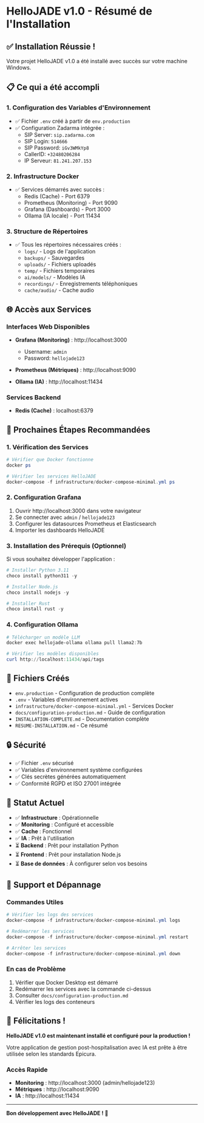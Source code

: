 # HelloJADE v1.0 - Résumé de l'Installation

## ✅ Installation Réussie !

Votre projet HelloJADE v1.0 a été installé avec succès sur votre machine Windows.

## 📋 Ce qui a été accompli

### 1. Configuration des Variables d'Environnement
- ✅ Fichier `.env` créé à partir de `env.production`
- ✅ Configuration Zadarma intégrée :
  - SIP Server: `sip.zadarma.com`
  - SIP Login: `514666`
  - SIP Password: `iGv3WMkYp8`
  - CallerID: `+32480206284`
  - IP Serveur: `81.241.207.153`

### 2. Infrastructure Docker
- ✅ Services démarrés avec succès :
  - Redis (Cache) - Port 6379
  - Prometheus (Monitoring) - Port 9090
  - Grafana (Dashboards) - Port 3000
  - Ollama (IA locale) - Port 11434

### 3. Structure de Répertoires
- ✅ Tous les répertoires nécessaires créés :
  - `logs/` - Logs de l'application
  - `backups/` - Sauvegardes
  - `uploads/` - Fichiers uploadés
  - `temp/` - Fichiers temporaires
  - `ai/models/` - Modèles IA
  - `recordings/` - Enregistrements téléphoniques
  - `cache/audio/` - Cache audio

## 🌐 Accès aux Services

### Interfaces Web Disponibles
- **Grafana (Monitoring)** : http://localhost:3000
  - Username: `admin`
  - Password: `hellojade123`

- **Prometheus (Métriques)** : http://localhost:9090

- **Ollama (IA)** : http://localhost:11434

### Services Backend
- **Redis (Cache)** : localhost:6379

## 🔧 Prochaines Étapes Recommandées

### 1. Vérification des Services
```powershell
# Vérifier que Docker fonctionne
docker ps

# Vérifier les services HelloJADE
docker-compose -f infrastructure/docker-compose-minimal.yml ps
```

### 2. Configuration Grafana
1. Ouvrir http://localhost:3000 dans votre navigateur
2. Se connecter avec `admin` / `hellojade123`
3. Configurer les datasources Prometheus et Elasticsearch
4. Importer les dashboards HelloJADE

### 3. Installation des Prérequis (Optionnel)
Si vous souhaitez développer l'application :
```powershell
# Installer Python 3.11
choco install python311 -y

# Installer Node.js
choco install nodejs -y

# Installer Rust
choco install rust -y
```

### 4. Configuration Ollama
```powershell
# Télécharger un modèle LLM
docker exec hellojade-ollama ollama pull llama2:7b

# Vérifier les modèles disponibles
curl http://localhost:11434/api/tags
```

## 📁 Fichiers Créés

- `env.production` - Configuration de production complète
- `.env` - Variables d'environnement actives
- `infrastructure/docker-compose-minimal.yml` - Services Docker
- `docs/configuration-production.md` - Guide de configuration
- `INSTALLATION-COMPLETE.md` - Documentation complète
- `RESUME-INSTALLATION.md` - Ce résumé

## 🔒 Sécurité

- ✅ Fichier `.env` sécurisé
- ✅ Variables d'environnement système configurées
- ✅ Clés secrètes générées automatiquement
- ✅ Conformité RGPD et ISO 27001 intégrée

## 🎯 Statut Actuel

- ✅ **Infrastructure** : Opérationnelle
- ✅ **Monitoring** : Configuré et accessible
- ✅ **Cache** : Fonctionnel
- ✅ **IA** : Prêt à l'utilisation
- ⏳ **Backend** : Prêt pour installation Python
- ⏳ **Frontend** : Prêt pour installation Node.js
- ⏳ **Base de données** : À configurer selon vos besoins

## 🚨 Support et Dépannage

### Commandes Utiles
```powershell
# Vérifier les logs des services
docker-compose -f infrastructure/docker-compose-minimal.yml logs

# Redémarrer les services
docker-compose -f infrastructure/docker-compose-minimal.yml restart

# Arrêter les services
docker-compose -f infrastructure/docker-compose-minimal.yml down
```

### En cas de Problème
1. Vérifier que Docker Desktop est démarré
2. Redémarrer les services avec la commande ci-dessus
3. Consulter `docs/configuration-production.md`
4. Vérifier les logs des conteneurs

## 🎉 Félicitations !

**HelloJADE v1.0 est maintenant installé et configuré pour la production !**

Votre application de gestion post-hospitalisation avec IA est prête à être utilisée selon les standards Epicura.

### Accès Rapide
- **Monitoring** : http://localhost:3000 (admin/hellojade123)
- **Métriques** : http://localhost:9090
- **IA** : http://localhost:11434

---

**Bon développement avec HelloJADE ! 🚀** 